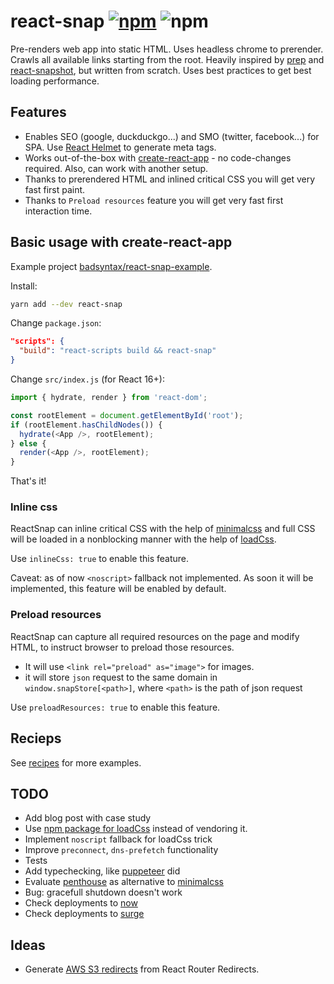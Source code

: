 # react-snap [![npm](https://img.shields.io/npm/v/react-snap.svg)](https://www.npmjs.com/package/react-snap) ![npm](https://img.shields.io/npm/dt/react-snap.svg)

Pre-renders web app into static HTML. Uses headless chrome to prerender. Crawls all available links starting from the root. Heavily inspired by [prep](https://github.com/graphcool/prep) and [react-snapshot](https://github.com/geelen/react-snapshot), but written from scratch. Uses best practices to get best loading performance.

## Features

- Enables SEO (google, duckduckgo...) and SMO (twitter, facebook...) for SPA. Use [React Helmet](https://github.com/nfl/react-helmet) to generate meta tags.
- Works out-of-the-box with [create-react-app](https://github.com/facebookincubator/create-react-app) - no code-changes required. Also, can work with another setup.
- Thanks to prerendered HTML and inlined critical CSS you will get very fast first paint.
- Thanks to `Preload resources` feature you will get very fast first interaction time.

## Basic usage with create-react-app

Example project [badsyntax/react-snap-example](https://github.com/badsyntax/react-snap-example).

Install:

```sh
yarn add --dev react-snap
```

Change `package.json`:

```json
"scripts": {
  "build": "react-scripts build && react-snap"
}
```

Change `src/index.js` (for React 16+):

```js
import { hydrate, render } from 'react-dom';

const rootElement = document.getElementById('root');
if (rootElement.hasChildNodes()) {
  hydrate(<App />, rootElement);
} else {
  render(<App />, rootElement);
}
```

That's it!

### Inline css

ReactSnap can inline critical CSS with the help of [minimalcss](https://github.com/peterbe/minimalcss) and full CSS will be loaded in a nonblocking manner with the help of [loadCss](https://www.npmjs.com/package/fg-loadcss).

Use `inlineCss: true` to enable this feature.

Caveat: as of now `<noscript>` fallback not implemented. As soon it will be implemented, this feature will be enabled by default.

### Preload resources

ReactSnap can capture all required resources on the page and modify HTML, to instruct browser to preload those resources.
- It will use `<link rel="preload" as="image">` for images.
- it will store `json` request to the same domain in `window.snapStore[<path>]`, where `<path>` is the path of json request

Use `preloadResources: true` to enable this feature.

## Recieps

See [recipes](Recipes.md) for more examples.

## TODO

- Add blog post with case study
- Use [npm package for loadCss](https://www.npmjs.com/package/fg-loadcss) instead of vendoring it.
- Implement `noscript` fallback for loadCss trick
- Improve `preconnect`, `dns-prefetch` functionality
- Tests
- Add typechecking, like [puppeteer](https://github.com/GoogleChrome/puppeteer/pull/986) did
- Evaluate [penthouse](https://github.com/pocketjoso/penthouse) as alternative to [minimalcss](https://github.com/peterbe/minimalcss)
- Bug: gracefull shutdown doesn't work
- Check deployments to [now](https://zeit.co/now#features)
- Check deployments to [surge](https://surge.sh/help/getting-started-with-surge)

## Ideas

- Generate [AWS S3 redirects](http://sukharevd.net/static/files/blog/s3routes/index.html) from React Router Redirects.